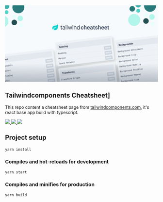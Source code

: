 <p align="center">
    <img src="src/images/cheatsheet.png" alt="Ibis logo">

## Tailwindcomponents Cheatsheet]
This repo content a cheatsheet page from [tailwindcomponents.com](https://tailwindcomponents.com/cheatsheet/), it's react base app build with typescript.

<a href="https://github.com/tailwindcomponents/cheatsheet/blob/main/LICENSE">
    <img src="https://img.shields.io/github/license/tailwindcomponents/cheatsheet">
</a>

<a href="https://github.com/tailwindcomponents/cheatsheet/stargazers">
    <img src="https://img.shields.io/github/stars/tailwindcomponents/cheatsheet">
</a>

<a href="https://twitter.com/TwComponents">
    <img src="https://img.shields.io/twitter/url?label=Tailwindcomponents&style=social&url=https%3A%2F%2Ftwitter.com%2FTwComponents">
</a>

## Project setup
```
yarn install
```

### Compiles and hot-reloads for development
```
yarn start
```

### Compiles and minifies for production
```
yarn build
```
